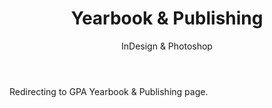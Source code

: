 ﻿---
layout: distill
title: Yearbook & Publishing
subtitle: InDesign & Photoshop
description: 2016-2018 • 국제영재아카데미
logo: gpa-logo.png
img:
importance: 8
category: Gpa

redirect: https://aaron.kr/content/about/teaching/
---

Redirecting to GPA Yearbook & Publishing page.
